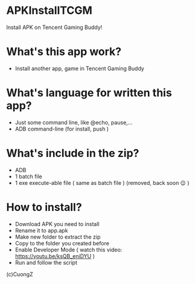 # APKInstallTCGM
Install APK on Tencent Gaming Buddy!

# What's this app work?
+ Install another app, game in Tencent Gaming Buddy
# What's language for written this app?
+ Just some command line, like @echo, pause,...
+ ADB command-line (for install, push )
# What's include in the zip?
+ ADB
+ 1 batch file
+ 1 exe execute-able file ( same as batch file ) (removed, back soon 😉 )
# How to install?
+ Download APK you need to install
+ Rename it to app.apk
+ Make new folder to extract the zip
+ Copy to the folder you created before
+ Enable Developer Mode ( watch this video: https://youtu.be/ksQB_eniDYU )
+ Run and follow the script

(c)CuongZ
